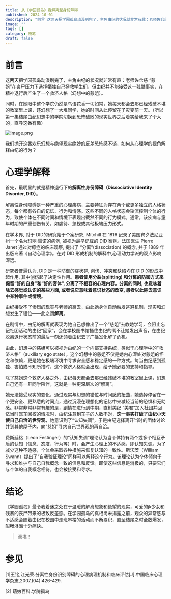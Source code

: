 ```yaml
---
title: 从《学园孤岛》看解离型身份障碍
published: 2024-10-01
description: "前言 这两天把学园孤岛动漫刷完了，主角由纪的状况就非常有趣：老师佐仓慈 “慈姐”在丧尸压力下选择牺牲自己拯救学生们，但由纪并不能接受这一残酷事实，在精神退行后产生了一个救济人格（幻想中的慈姐）。 同时，在她眼中整个学院仍然是鸟语花香一切如常，她每天都会去那已经残破不堪的教室里上课，还幻想了一大堆同学"
image: ""
tags: []
category: 随笔
draft: false
---
```

# 前言

这两天把学园孤岛动漫刷完了，主角由纪的状况就非常有趣：老师佐仓慈 “慈姐”在丧尸压力下选择牺牲自己拯救学生们，但由纪并不能接受这一残酷事实，在精神退行后产生了一个救济人格（幻想中的慈姐）。

同时，在她眼中整个学院仍然是鸟语花香一切如常，她每天都会去那已经残破不堪的教室里上课，还幻想了一大堆同学，她的时间从此停留在了灾变前一天。（所以第一集结尾由纪幻想中的学院切换到恐怖破败的现实世界之后着实给我来了个大的，直呼这番有趣）

![image.png](https://blog-1302893975.cos.ap-beijing.myqcloud.com/pic/202410010203250.png?imageSlim)

我们抛开这番欢乐幻想与绝望现实绝妙的反差恐怖感不谈，如何从心理学的视角解释由纪的行为？

# 心理学解释

首先，最明显的就是精神退行下的**解离性身份障碍（Dissociative Identity Disorder, DID）**。

解离性身份障碍是一种严重的心理疾病，主要特征为存在两个或更多独立的人格状态，每个都有各自的记忆、行为和情感。这些不同的人格状态会轮流控制个体的行为，致使个体在不同时间和情境下表现出截然不同的行为模式。通常，该疾病与童年时期的严重创伤有关，如虐待、忽视或其他极端压力形式。

在学术界, 对于 DID的研究始于个案研究, Mitchill 在 1816 记录了美国宾夕法尼亚州一个名为玛丽·雷诺的病例, 被视为最早记载的 DID 案例。法国医生 Pierre Janet 通过对癔症的临床观察, 提出了 “分离”(dissociation) 的概念, 并于 1889 年出版专著《自动心理学》。在对 DID 形成机制的解释中,心理动力学派的观点影响深远。

研究者普遍认为, DID 是一种防御的症状群, 创伤、冲突和缺陷均在 DID 的形成中起作用, 其中创伤起了决定性作用。**患者使用分裂(splitting) 和分离的防御方式来保留“好的自身”和“好的客体”, 分离了不相容的心理内容。分离的同时, 也意味着除去感觉或认识的某些方面, 或者说它意味着意识状态的改变, 患者以此除去意识中某种事件或情境**。

由纪接受不了惨烈的现实与老师的离去，由此她身体自动触发逃避机制，现实和幻想发生了错位——此之谓**解离**。

在剧情中，由纪的解离就表现为她自己想像出了一个“慈姐”去教她学习，会阻止忘记社团活动的由纪“回家”，会在学校图书馆捂住由纪的嘴不让她发出声音，在由纪脱离退行状态前的最后一刻还领着由纪去了广播室化解了危机。

由此，幻想中的慈姐可以被视为由纪的一个内部支持系统，类似于心理学中的“救济人格”（auxiliary ego state）。这个幻想中的慈姐不仅是她内心深处对慈姐的怀念和依赖，更是她在极端环境中寻求安全感和稳定感的一种方式。每当由纪感到孤独、害怕或不知所措时，这个救济人格就会出现，给予她必要的支持和指导。

除了慈姐这个救济人格之外，由纪每天都会去那已经残破不堪的教室里上课，幻想自己还有一群同学陪伴，这就是一种更深层次的“解离”。

她无法接受现实的变化，通过现实与幻想的错位与时间感的扭曲，她选择停留在一个更安全、更熟悉的时间点，通过沉浸在理想化的记忆中来减轻当前的恐惧和无助感。非常非常非常有趣的是，剧情在进行到中期，直树美纪 “美君”加入社团并回忆当时驾车回校的情况时，由纪注意到车子的人数不对，**这一事实打破了由纪小天使自己自洽的世界观**，她意识到了“认知失调”，于是由纪选择离开当时的团体讨论并到其他屋子内，向“慈姐”寻求自己世界观的再自洽。

费斯廷格（Leon Festinger）的“认知失调“理论认为当个体持有两个或多个相互矛盾的认知（信念、态度、行为等）时，会产生心理上的不适感，即认知失调。为了减少这种不适感，个体会采取各种措施来恢复认知的一致性。斯沃茨（William Swann）提出了“自我验证理论”同样可以解释这个行为。该理论认为个体倾向于寻求和维护与自己自我概念一致的信息和反馈。即使这些信息是消极的，只要它们与个体的自我概念相符，也会被接受和寻求。

# 结论

《学园孤岛》最令我着迷之处在于温暖的解离想象和绝望的现实，可爱的jk少女和残暴的丧尸带来的极致反差感。在学园孤岛的真相尚未揭露之前，观众的异常感与不适感会随着由纪在校园中走班串楼的活动而不断累积，直至结尾之时全数爆发，酣畅淋漓十分痛快。

> 豪堪！

# 参见

[1]王铭,江光荣.分离性身份识别障碍的心理病理机制和临床评估[J].中国临床心理学杂志,2007,(04):426-429.

[2] 萌娘百科.学院孤岛
